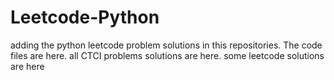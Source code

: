 # Leetcode-Python
adding the python leetcode problem solutions in this repositories. 
The code files are here.
all CTCI problems solutions are here.
some leetcode solutions are here

































































































































































